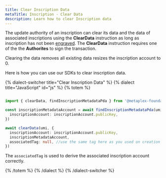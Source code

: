 ```yaml
---
title: Clear Inscription Data
metaTitle: Inscription - Clear Data
description: Learn how to clear Inscription data
---
```


The update authority of an inscription can clear its data and the data of associated inscriptions using the **ClearData** instruction as long as inscription has not been [engraved](/engraver/). The **ClearData** instruction requires one of the the **Authorites** to sign the transaction.

Clearing the data removes all existing data resizes the inscription account to 0.

Here is how you can use our SDKs to clear inscription data.

{% dialect-switcher title="Clear Inscription Data" %}
{% dialect title="JavaScript" id="js" %}
{% totem %}

```ts

import { clearData, findInscriptionMetadataPda } from '@metaplex-foundation/mpl-inscription'

const inscriptionMetadataAccount = await findInscriptionMetadataPda(umi, {
  inscriptionAccount: inscriptionAccount.publicKey,
})

await clearData(umi, {
  inscriptionAccount: inscriptionAccount.publicKey,
  inscriptionMetadataAccount,
  associatedTag: null, //use the same tag here as you used on creation
})
```

The `associatedTag` is used to derive the associated inscription account correctly.

{% /totem %}
{% /dialect %}
{% /dialect-switcher %}
